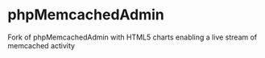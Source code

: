 # phpMemcachedAdmin
Fork of phpMemcachedAdmin with HTML5 charts enabling a live stream of memcached activity
